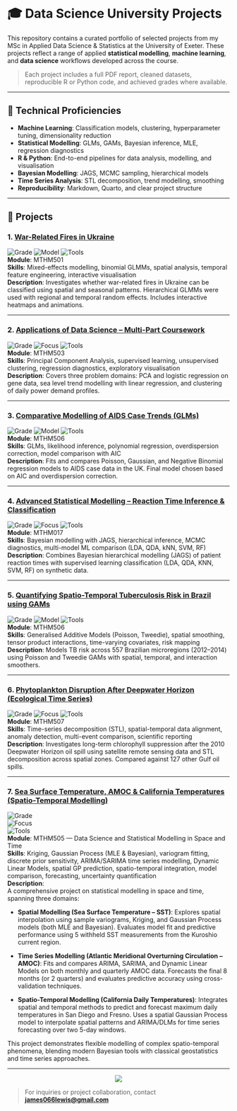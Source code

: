 # 🎓 Data Science University Projects

This repository contains a curated portfolio of selected projects from my MSc in Applied Data Science & Statistics at the University of Exeter. These projects reflect a range of applied **statistical modelling**, **machine learning**, and **data science** workflows developed across the course.

> Each project includes a full PDF report, cleaned datasets, reproducible R or Python code, and achieved grades where available.

---

## 🔧 Technical Proficiencies

- **Machine Learning**: Classification models, clustering, hyperparameter tuning, dimensionality reduction
- **Statistical Modelling**: GLMs, GAMs, Bayesian inference, MLE, regression diagnostics
- **R & Python**: End-to-end pipelines for data analysis, modelling, and visualisation
- **Bayesian Modelling**: JAGS, MCMC sampling, hierarchical models
- **Time Series Analysis**: STL decomposition, trend modelling, smoothing
- **Reproducibility**: Markdown, Quarto, and clear project structure

---

## 📁 Projects

### 1. [War-Related Fires in Ukraine](https://github.com/KetchupJL/university-projects/tree/main/Ukraine%20War-Fire%20Project)  
![Grade](https://img.shields.io/badge/Grade-82%25-blue) ![Model](https://img.shields.io/badge/Model-GLMMs-success) ![Tools](https://img.shields.io/badge/Tools-R%2C%20sf%2C%20gganimate-informational)  
**Module**: MTHM501  
**Skills**: Mixed-effects modelling, binomial GLMMs, spatial analysis, temporal feature engineering, interactive visualisation  
**Description**: Investigates whether war-related fires in Ukraine can be classified using spatial and seasonal patterns. Hierarchical GLMMs were used with regional and temporal random effects. Includes interactive heatmaps and animations.

---

### 2. [Applications of Data Science – Multi-Part Coursework](https://github.com/KetchupJL/university-projects/tree/main/MTHM503%20-%20Project)  
![Grade](https://img.shields.io/badge/Grade-74%25-blue) ![Focus](https://img.shields.io/badge/Focus-PCA%2C%20Clustering%2C%20Regression-yellow) ![Tools](https://img.shields.io/badge/Tools-Python%2C%20scikit--learn%2C%20matplotlib-informational)  
**Module**: MTHM503  
**Skills**: Principal Component Analysis, supervised learning, unsupervised clustering, regression diagnostics, exploratory visualisation  
**Description**: Covers three problem domains: PCA and logistic regression on gene data, sea level trend modelling with linear regression, and clustering of daily power demand profiles.

---

### 3. [Comparative Modelling of AIDS Case Trends (GLMs)](https://github.com/KetchupJL/university-projects/tree/main/Statistical%20Data%20Modelling%20Projects%20-%20MTHM506/Coursework%201%20-%20Practical%20Modelling%20Excersises%20and%20Theoretical%20Problems)  
![Grade](https://img.shields.io/badge/Grade-84%25-blue) ![Model](https://img.shields.io/badge/Model-Generalised_Linear_Models_(Tweedie)%20Binomial-green) ![Tools](https://img.shields.io/badge/Tools-R%2C%20GLM%2C%20ggplot2-informational)  
**Module**: MTHM506  
**Skills**: GLMs, likelihood inference, polynomial regression, overdispersion correction, model comparison with AIC  
**Description**: Fits and compares Poisson, Gaussian, and Negative Binomial regression models to AIDS case data in the UK. Final model chosen based on AIC and overdispersion correction.

---

### 4. [Advanced Statistical Modelling – Reaction Time Inference & Classification](https://github.com/KetchupJL/university-projects/tree/main/Advanced%20Topics%20In%20Statistics)  
![Grade](https://img.shields.io/badge/Grade-Pending-lightgrey) ![Focus](https://img.shields.io/badge/Methods-Bayesian%20%2B%20ML-brightgreen) ![Tools](https://img.shields.io/badge/Tools-R%2C%20JAGS%2C%20caret-informational)  
**Module**: MTHM017  
**Skills**: Bayesian modelling with JAGS, hierarchical inference, MCMC diagnostics, multi-model ML comparison (LDA, QDA, kNN, SVM, RF)  
**Description**: Combines Bayesian hierarchical modelling (JAGS) of patient reaction times with supervised learning classification (LDA, QDA, KNN, SVM, RF) on synthetic data.

---

### 5. [Quantifying Spatio-Temporal Tuberculosis Risk in Brazil using GAMs](https://github.com/KetchupJL/university-projects/tree/main/Statistical%20Data%20Modelling%20Projects%20-%20MTHM506/Coursework%202%20-%20Project)  
![Grade](https://img.shields.io/badge/Grade-Pending-lightgrey) ![Model](https://img.shields.io/badge/Model-GAMs-purple) ![Tools](https://img.shields.io/badge/Tools-R%2C%20mgcv%2C%20gratia-informational)  
**Module**: MTHM506  
**Skills**: Generalised Additive Models (Poisson, Tweedie), spatial smoothing, tensor product interactions, time-varying covariates, risk mapping  
**Description**: Models TB risk across 557 Brazilian microregions (2012–2014) using Poisson and Tweedie GAMs with spatial, temporal, and interaction smoothers.

---

### 6. [Phytoplankton Disruption After Deepwater Horizon (Ecological Time Series)](https://github.com/KetchupJL/university-projects/tree/main/Long-Term%20Phytoplankton%20Disruption%20in%20the%20Gulf%20of%20Mexico)  
![Grade](https://img.shields.io/badge/Grade-Pending-lightgrey) 
![Focus](https://img.shields.io/badge/Focus-STL_Decomposition_and_Spatio--temporal_Trends-blueviolet)
![Tools](https://img.shields.io/badge/Tools-R%2C%20terra%2C%20forecast-informational)  
**Module**: MTHM507  
**Skills**: Time-series decomposition (STL), spatial-temporal data alignment, anomaly detection, multi-event comparison, scientific reporting  
**Description**: Investigates long-term chlorophyll suppression after the 2010 Deepwater Horizon oil spill using satellite remote sensing data and STL decomposition across spatial zones. Compared against 127 other Gulf oil spills.

---

### 7. [Sea Surface Temperature, AMOC & California Temperatures (Spatio-Temporal Modelling)](https://github.com/KetchupJL/university-projects/tree/main/Modelling%20in%20Space%20and%20Time)    
![Grade](https://img.shields.io/badge/Grade-Pending-lightgrey)  
![Focus](https://img.shields.io/badge/Focus-Spatial%20%2B%20Temporal%20%2B%20SpatioTemporal%20Modelling-blueviolet)  
![Tools](https://img.shields.io/badge/Tools-R%2C%20geoR%2C%20gstat%2C%20forecast%2C%20spBayes%2C%20dlm-informational)  
**Module**: MTHM505 — Data Science and Statistical Modelling in Space and Time  
**Skills**: Kriging, Gaussian Process (MLE & Bayesian), variogram fitting, discrete prior sensitivity, ARIMA/SARIMA time series modelling, Dynamic Linear Models, spatial GP prediction, spatio-temporal integration, model comparison, forecasting, uncertainty quantification  
**Description**:  
A comprehensive project on statistical modelling in space and time, spanning three domains:

- **Spatial Modelling (Sea Surface Temperature – SST)**: Explores spatial interpolation using sample variograms, Kriging, and Gaussian Process models (both MLE and Bayesian). Evaluates model fit and predictive performance using 5 withheld SST measurements from the Kuroshio current region.
  
- **Time Series Modelling (Atlantic Meridional Overturning Circulation – AMOC)**: Fits and compares ARIMA, SARIMA, and Dynamic Linear Models on both monthly and quarterly AMOC data. Forecasts the final 8 months (or 2 quarters) and evaluates predictive accuracy using cross-validation techniques.

- **Spatio-Temporal Modelling (California Daily Temperatures)**: Integrates spatial and temporal methods to predict and forecast maximum daily temperatures in San Diego and Fresno. Uses a spatial Gaussian Process model to interpolate spatial patterns and ARIMA/DLMs for time series forecasting over two 5-day windows.

This project demonstrates flexible modelling of complex spatio-temporal phenomena, blending modern Bayesian tools with classical geostatistics and time series approaches.



---

<p align="center">
  <img src="https://img.shields.io/badge/MSc%20Coursework-Data%20Science%20%26%20Statistics-blue?style=for-the-badge"/>
</p>

> For inquiries or project collaboration, contact **james066lewis@gmail.com**
